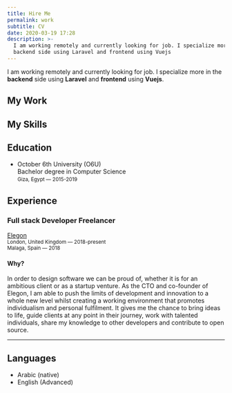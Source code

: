 ```yaml
---
title: Hire Me
permalink: work
subtitle: CV
date: 2020-03-19 17:28
description: >-
  I am working remotely and currently looking for job. I specialize more in the
  backend side using Laravel and frontend using Vuejs
---
```


 I am working remotely and currently looking for job. I specialize more in the **backend** side using **Laravel** and **frontend** using **Vuejs**.

## My Work



## My Skills

<Skills  class="mb-8" :skills="[
            { body: 'Backend', theme: 'category', icon: 'server' },
            { body: 'Laravel', theme: 'highlighted' },
            { body: 'Wordpress', theme: 'highlighted'},
            { body: 'MySQL'},
            { body: 'Frontend', theme: 'category', icon: 'interface' },
            { body: 'VueJS', theme: 'highlighted' },
            { body: 'Nuxtjs' },
            { body: 'CSS Preprocessors (Sass, Stylus)' },
            { body: 'CSS Postprocessors (Tailwind CSS, PostCSS)' },
            { body: 'Templating (Laravel Blade)' },
            { body: 'Version Control/ Package Managers', theme: 'category', icon: 'code' },
            { body: 'git/GitHub'},
            { body: 'yarn/npm' },
            { body: 'composer' },
            { body: 'Technical', theme: 'category', icon: 'layers' },
            { body: 'Software engineering', theme: 'highlighted' },
            { body: 'CI / CD' },
            { body: 'Dev-ops Optimizations' },
            { body: 'App security' },
            { body: 'Soft', theme: 'category', icon: 'chat-group-alt' },
            { body: 'Blogging' },
            { body: 'IT Consulting' },
            { body: 'Project management' },
            { body: 'Team management' },
            { body: 'Static Sites Generators', theme: 'category', icon: 'archive' },
            { body: 'Vuepress', theme: 'highlighted' },
            { body: 'GridSome' },
            { body: 'Gatsby' },
]" />



## Education

* October 6th University (O6U) \
  Bachelor degree in Computer Science \
  <small>Giza, Egypt — 2015-2019</small>

## Experience

### Full stack Developer Freelancer

[Elegon](https://elegon.io/) \
<small>London, United Kingdom — 2018-present</small> \
<small>Malaga, Spain — 2018</small>

#### Why?

In order to design software we can be proud of, whether it is for an ambitious client or as a startup venture. As the CTO and co-founder of Elegon, I am able to push the limits of development and innovation to a whole new level whilst creating a working environment that promotes individualism and personal fulfilment. It gives me the chance to bring ideas to life, guide clients at any point in their journey, work with talented individuals, share my knowledge to other developers and contribute to open source.

- - -

## Languages

* Arabic (native)
* English (Advanced)
